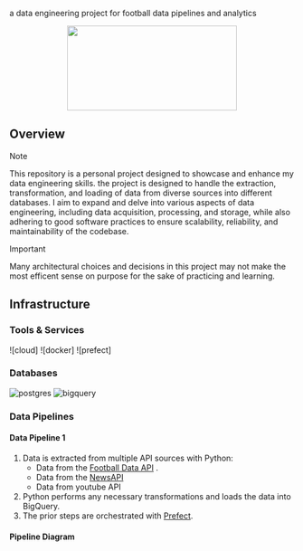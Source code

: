 
a data engineering project for football data pipelines and analytics

<p align="center">
<img height="150" width="300" src="https://drive.google.com/file/d/14CDJrOmEGlCEIuoklt7AQnvNw4VjqM-Z/view?usp=drive_link"/>
</p>

## Overview
> [!NOTE]
> This repository is a personal project designed to showcase and enhance my data engineering skills. the project is designed to handle the extraction, transformation, and loading of data from diverse sources into different databases. I aim to expand and delve into various aspects of data engineering, including data acquisition, processing, and storage, while also adhering to good software practices to ensure scalability, reliability, and maintainability of the codebase.

> [!IMPORTANT]
> Many architectural choices and decisions in this project may not make the most efficent sense on purpose for the sake of practicing and learning.


## Infrastructure
### Tools & Services
![cloud] ![docker] ![prefect]

### Databases
![postgres](https://img.shields.io/badge/PostgreSQL-4169E1?style=flat-square&logo=postgresql&logoColor=white) ![bigquery](https://img.shields.io/badge/BigQuery-669DF6?style=flat-square&logo=googlebigquery&logoColor=white)


### Data Pipelines



#### Data Pipeline 1
1. Data is extracted from multiple API sources with Python:
    * Data from the [Football Data API](https://www.football-data.org/) .
    * Data from the [NewsAPI](https://newsapi.org) 
    * Data from youtube API 
2. Python performs any necessary transformations and loads the data into BigQuery.
3. The prior steps are orchestrated with [Prefect](https://www.prefect.io).



#### Pipeline Diagram
